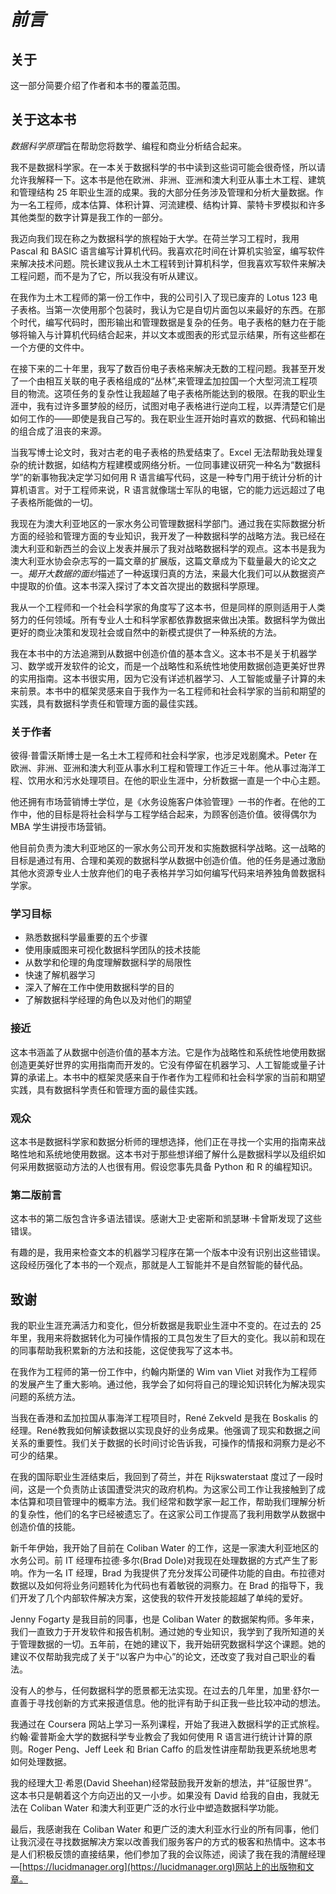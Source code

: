 <link href="Styles/Style01.css" rel="stylesheet" type="text/css"> <link href="Styles/Style00.css" rel="stylesheet" type="text/css"> 

# *前言*

## 关于

这一部分简要介绍了作者和本书的覆盖范围。

## 关于这本书

*数据科学原理*旨在帮助您将数学、编程和商业分析结合起来。

我不是数据科学家。在一本关于数据科学的书中读到这些词可能会很奇怪，所以请允许我解释一下。这本书是他在欧洲、非洲、亚洲和澳大利亚从事土木工程、建筑和管理结构 25 年职业生涯的成果。我的大部分任务涉及管理和分析大量数据。作为一名工程师，成本估算、体积计算、河流建模、结构计算、蒙特卡罗模拟和许多其他类型的数字计算是我工作的一部分。

我迈向我们现在称之为数据科学的旅程始于大学。在荷兰学习工程时，我用 Pascal 和 BASIC 语言编写计算机代码。我喜欢花时间在计算机实验室，编写软件来解决技术问题。院长建议我从土木工程转到计算机科学，但我喜欢写软件来解决工程问题，而不是为了它，所以我没有听从建议。

在我作为土木工程师的第一份工作中，我的公司引入了现已废弃的 Lotus 123 电子表格。当第一次使用那个包装时，我认为它是自切片面包以来最好的东西。在那个时代，编写代码时，图形输出和管理数据是复杂的任务。电子表格的魅力在于能够将输入与计算机代码结合起来，并以文本或图表的形式显示结果，所有这些都在一个方便的文件中。

在接下来的二十年里，我写了数百份电子表格来解决无数的工程问题。我甚至开发了一个由相互关联的电子表格组成的“丛林”,来管理孟加拉国一个大型河流工程项目的物流。这项任务的复杂性让我超越了电子表格所能达到的极限。在我的职业生涯中，我有过许多噩梦般的经历，试图对电子表格进行逆向工程，以弄清楚它们是如何工作的——即使是我自己写的。我在职业生涯开始时喜欢的数据、代码和输出的组合成了沮丧的来源。

当我写博士论文时，我对古老的电子表格的热爱结束了。Excel 无法帮助我处理复杂的统计数据，如结构方程建模或网络分析。一位同事建议研究一种名为“数据科学”的新事物我决定学习如何用 R 语言编写代码，这是一种专门用于统计分析的计算机语言。对于工程师来说，R 语言就像瑞士军队的电锯，它的能力远远超过了电子表格所能做的一切。

我现在为澳大利亚地区的一家水务公司管理数据科学部门。通过我在实际数据分析方面的经验和管理方面的专业知识，我开发了一种数据科学的战略方法。我已经在澳大利亚和新西兰的会议上发表并展示了我对战略数据科学的观点。这本书是我为澳大利亚水协会杂志写的一篇文章的扩展版，这篇文章成为下载量最大的论文之一。*揭开大数据的面纱*描述了一种返璞归真的方法，来最大化我们可以从数据资产中提取的价值。这本书深入探讨了本文首次提出的数据科学原理。

我从一个工程师和一个社会科学家的角度写了这本书，但是同样的原则适用于人类努力的任何领域。所有专业人士和科学家都依靠数据来做出决策。数据科学为做出更好的商业决策和发现社会或自然中的新模式提供了一种系统的方法。

我在本书中的方法追溯到从数据中创造价值的基本含义。这本书不是关于机器学习、数学或开发软件的论文，而是一个战略性和系统性地使用数据创造更美好世界的实用指南。这本书很实用，因为它没有详述机器学习、人工智能或量子计算的未来前景。本书中的框架灵感来自于我作为一名工程师和社会科学家的当前和期望的实践，具有数据科学责任和管理方面的最佳实践。

### 关于作者

彼得·普雷沃斯博士是一名土木工程师和社会科学家，也涉足戏剧魔术。Peter 在欧洲、非洲、亚洲和澳大利亚从事水利工程和管理工作近三十年。他从事过海洋工程、饮用水和污水处理项目。在他的职业生涯中，分析数据一直是一个中心主题。

他还拥有市场营销博士学位，是《水务设施客户体验管理》一书的作者。在他的工作中，他的目标是将社会科学与工程学结合起来，为顾客创造价值。彼得偶尔为 MBA 学生讲授市场营销。

他目前负责为澳大利亚地区的一家水务公司开发和实施数据科学战略。这一战略的目标是通过有用、合理和美观的数据科学从数据中创造价值。他的任务是通过激励其他水资源专业人士放弃他们的电子表格并学习如何编写代码来培养独角兽数据科学家。

### 学习目标

*   熟悉数据科学最重要的五个步骤
*   使用康威图来可视化数据科学团队的技术技能
*   从数学和伦理的角度理解数据科学的局限性
*   快速了解机器学习
*   深入了解在工作中使用数据科学的目的
*   了解数据科学经理的角色以及对他们的期望

### 接近

这本书涵盖了从数据中创造价值的基本方法。它是作为战略性和系统性地使用数据创造更美好世界的实用指南而开发的。它没有停留在机器学习、人工智能或量子计算的承诺上。本书中的框架灵感来自于作者作为工程师和社会科学家的当前和期望实践，具有数据科学责任和管理方面的最佳实践。

### 观众

这本书是数据科学家和数据分析师的理想选择，他们正在寻找一个实用的指南来战略性地和系统地使用数据。这本书对于那些想详细了解什么是数据科学以及组织如何采用数据驱动方法的人也很有用。假设您事先具备 Python 和 R 的编程知识。

### 第二版前言

这本书的第二版包含许多语法错误。感谢大卫·史密斯和凯瑟琳·卡曾斯发现了这些错误。

有趣的是，我用来检查文本的机器学习程序在第一个版本中没有识别出这些错误。这段经历强化了本书的一个观点，那就是人工智能并不是自然智能的替代品。

## 致谢

我的职业生涯充满活力和变化，但分析数据是我职业生涯中不变的。在过去的 25 年里，我用来将数据转化为可操作情报的工具包发生了巨大的变化。我以前和现在的同事帮助我积累新的方法和技能，这促使我写了这本书。

在我作为工程师的第一份工作中，约翰内斯堡的 Wim van Vliet 对我作为工程师的发展产生了重大影响。通过他，我学会了如何将自己的理论知识转化为解决现实问题的系统方法。

当我在香港和孟加拉国从事海洋工程项目时，René Zekveld 是我在 Boskalis 的经理。René教我如何解读数据以实现良好的业务成果。他强调了现实和数据之间关系的重要性。我们关于数据的长时间讨论告诉我，可操作的情报和洞察力是必不可少的结果。

在我的国际职业生涯结束后，我回到了荷兰，并在 Rijkswaterstaat 度过了一段时间，这是一个负责防止该国遭受洪灾的政府机构。为这家公司工作让我接触到了成本估算和项目管理中的概率方法。我们经常和数学家一起工作，帮助我们理解分析的复杂性，他们的名字已经被遗忘了。在这家公司工作提高了我利用数学从数据中创造价值的技能。

新千年伊始，我开始了目前在 Coliban Water 的工作，这是一家澳大利亚地区的水务公司。前 IT 经理布拉德·多尔(Brad Dole)对我现在处理数据的方式产生了影响。作为一名 IT 经理，Brad 为我提供了充分发挥公司硬件功能的自由。布拉德对数据以及如何将业务问题转化为代码也有着敏锐的洞察力。在 Brad 的指导下，我们开发了几个内部软件解决方案，这使我的软件开发技能超越了单纯的爱好。

Jenny Fogarty 是我目前的同事，也是 Coliban Water 的数据架构师。多年来，我们一直致力于开发软件和报告机制。通过她的专业知识，我学到了我所知道的关于管理数据的一切。五年前，在她的建议下，我开始研究数据科学这个课题。她的建议不仅帮助我完成了关于“以客户为中心”的论文，还改变了我对自己职业的看法。

没有人的参与，任何数据科学的愿景都无法实现。在过去的几年里，加里·舒尔一直善于寻找创新的方式来报道信息。他的批评有助于纠正我一些比较冲动的想法。

我通过在 Coursera 网站上学习一系列课程，开始了我进入数据科学的正式旅程。约翰·霍普斯金大学的数据科学专业教会了我如何使用 R 语言进行统计计算的原则。Roger Peng、Jeff Leek 和 Brian Caffo 的启发性讲座帮助我更系统地思考如何处理数据。

我的经理大卫·希恩(David Sheehan)经常鼓励我开发新的想法，并“征服世界”。这本书只是朝着这个方向迈出的又一小步。如果没有 David 给我的自由，我就无法在 Coliban Water 和澳大利亚更广泛的水行业中塑造数据科学功能。

最后，我感谢我在 Coliban Water 和更广泛的澳大利亚水行业的所有同事，他们让我沉浸在寻找数据解决方案以改善我们服务客户的方式的极客和热情中。这本书是人们积极反馈的直接结果，他们参加了我的会议陈述，阅读了我在我的清醒经理—[https://lucidmanager.org](https://lucidmanager.org)网站上的出版物和文章。